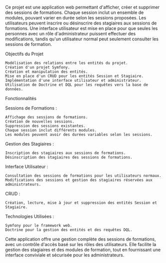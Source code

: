 Ce projet est une application web permettant d'afficher, créer et supprimer des sessions de formations. Chaque session inclut un ensemble de modules, pouvant varier en durée selon les sessions proposées. Les utilisateurs peuvent inscrire ou désinscrire des stagiaires aux sessions de formations. Une interface utilisateur est mise en place pour que seules les personnes avec un rôle d'administrateur puissent effectuer des modifications, tandis qu'un utilisateur normal peut seulement consulter les sessions de formation.

Objectifs du Projet

    Modélisation des relations entre les entités du projet.
    Création d'un projet Symfony.
    Création et manipulation des entités.
    Mise en place d'un CRUD pour les entités Session et Stagiaire.
    Implémentation d'une interface utilisateur et administrateur.
    Utilisation de Doctrine et DQL pour les requêtes vers la base de données.


Fonctionnalités

  Sessions de Formations :
  
    Affichage des sessions de formations.
    Création de nouvelles sessions.
    Suppression des sessions existantes.
    Chaque session inclut différents modules.
    Les modules peuvent avoir des durées variables selon les sessions.
    
  Gestion des Stagiaires :

    Inscription des stagiaires aux sessions de formations.
    Désinscription des stagiaires des sessions de formations.
    
  Interface Utilisateur :

    Consultation des sessions de formations pour les utilisateurs normaux.
    Modifications des sessions et gestion des stagiaires réservées aux administrateurs.
    
  CRUD :

    Création, lecture, mise à jour et suppression des entités Session et Stagiaire.
    
  Technologies Utilisées :

    Symfony pour le framework web.
    Doctrine pour la gestion des entités et des requêtes DQL.

    
Cette application offre une gestion complète des sessions de formations, avec un contrôle d'accès basé sur les rôles des utilisateurs. Elle facilite la gestion des stagiaires et des modules de formation, tout en fournissant une interface conviviale et sécurisée pour les administrateurs.
